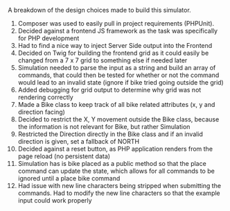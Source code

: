 A breakdown of the design choices made to build this simulator.

1. Composer was used to easily pull in project requirements (PHPUnit).
2. Decided against a frontend JS framework as the task was specifically for PHP development
3. Had to find a nice way to inject Server Side output into the Frontend
4. Decided on Twig for building the frontend grid as it could easily be changed from a 7 x 7 grid to something else if needed later
5. Simulation needed to parse the input as a string and build an array of commands, that could then be tested for whether or not the command would lead to an invalid state (ignore if bike tried going outside the grid)
6. Added debugging for grid output to determine why grid was not rendering correctly
7. Made a Bike class to keep track of all bike related attributes (x, y and direction facing)
8. Decided to restrict the X, Y movement outside the Bike class, because the information is not relevant for Bike, but rather Simulation
9. Restricted the Direction directly in the Bike class and if an invalid direction is given, set a fallback of NORTH
10. Decided against a reset button, as PHP application renders from the page reload (no persistent data)
11. Simulation has is bike placed as a public method so that the place command can update the state, which allows for all commands to be ignored until a place bike command
12. Had issue with new line characters being stripped when submitting the commands. Had to modify the new line characters so that the example input could work properly
